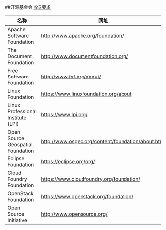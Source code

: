 ##开源基金会
[收录要求](README.md#基金会录入标准)

| 名称                                                   	| 网址                              	|
|--------------------------------------------------------	|-----------------------------------	|
| Apache Software Foundation                                  | http://www.apache.org/foundation/                                	|
| The Document Foundation                                  |  http://www.documentfoundation.org/                              	|
| Free Software Foundation                                  |  http://www.fsf.org/about/                              	|
| Linux Foundation                                  | https://www.linuxfoundation.org/about                               	|
| Linux Professional Institute (LPI)                                  | https://www.lpi.org/                               	|
| Open Source Geospatial Foundation                                  | http://www.osgeo.org/content/foundation/about.html                               	|
| Eclipse Foundation                                  | https://eclipse.org/org/                               	|
| Cloud Foundry Foundation                                  | https://www.cloudfoundry.org/foundation/                               	|
| OpenStack Foundation                                  | https://www.openstack.org/foundation/                               	|
| Open Source Initiative                                  | http://www.opensource.org/                            | 
